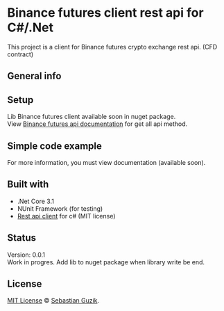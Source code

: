 # Binance futures client rest api for C#/.Net
This project is a client for Binance futures crypto exchange rest api. (CFD contract)

## General info
## Setup
Lib Binance futures client available soon in nuget package.<br />
View [Binance futures api documentation](https://binance-docs.github.io/apidocs/futures/en/#change-log) for get all api method.

## Simple code example
For more information, you must view documentation (available soon). <br />

## Built with
- .Net Core 3.1
- NUnit Framework (for testing)
- [Rest api client](https://github.com/Guzik1/RestApiClient_for_.Net) for c# (MIT license)

## Status
Version: 0.0.1<br />
Work in progres. Add lib to nuget package when library write be end.

## License
[MIT License](https://github.com/Guzik1/BitBayClient_for_.Net/blob/master/LICENSE) © [Sebastian Guzik](https://github.com/Guzik1).

